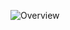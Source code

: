 ![Overview](https://github-readme-stats.vercel.app/api?username=DFHX5694&count_private=true&include_all_commits=true&show_icons=true&icon_color=FFFFFF&card_width=100&title_color=FFFFFF&line_height=27&text_color=FFFFFF&bg_color=131723)
